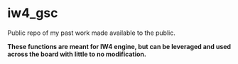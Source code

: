 # iw4_gsc
Public repo of my past work made available to the public.

**These functions are meant for IW4 engine, but can be leveraged and used across the board with little to no modification.**